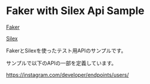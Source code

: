 # Faker with Silex Api Sample

[Faker](https://github.com/fzaninotto/Faker)

[Silex](https://github.com/silexphp/Silex)

FakerとSilexを使ったテスト用APIのサンプルです。

サンプルで以下のAPIの一部を定義しています。

https://instagram.com/developer/endpoints/users/
